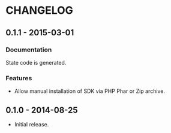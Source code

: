 # CHANGELOG

## 0.1.1 - 2015-03-01

### Documentation

State code is generated.

### Features

* Allow manual installation of SDK via PHP Phar or Zip archive.

## 0.1.0 - 2014-08-25

* Initial release.
